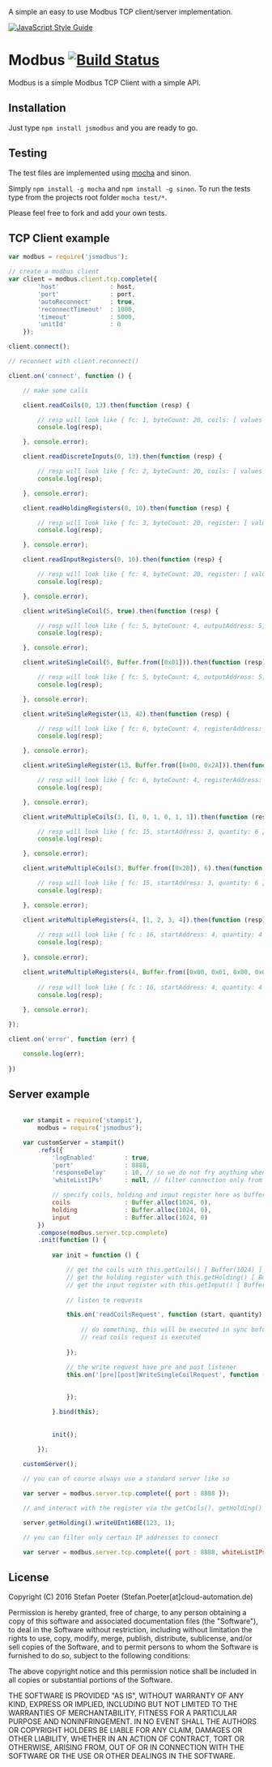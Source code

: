 A simple an easy to use Modbus TCP client/server implementation.

[![JavaScript Style Guide](https://cdn.rawgit.com/feross/standard/master/badge.svg)](https://github.com/feross/standard)

Modbus [![Build Status](https://travis-ci.org/Cloud-Automation/node-modbus.png)](https://travis-ci.org/Cloud-Automation/node-modbus)
========

Modbus is a simple Modbus TCP Client with a simple API.

Installation
------------

Just type `npm install jsmodbus` and you are ready to go.

Testing
-------

The test files are implemented using [mocha](https://github.com/visionmedia/mocha) and sinon.

Simply `npm install -g mocha` and `npm install -g sinon`. To run the tests type from the projects root folder `mocha test/*`.

Please feel free to fork and add your own tests.

TCP Client example
--------------
```javascript
var modbus = require('jsmodbus');

// create a modbus client
var client = modbus.client.tcp.complete({ 
        'host'              : host, 
        'port'              : port,
        'autoReconnect'     : true,
        'reconnectTimeout'  : 1000,
        'timeout'           : 5000,
        'unitId'            : 0
    });

client.connect();

// reconnect with client.reconnect()

client.on('connect', function () {

    // make some calls

    client.readCoils(0, 13).then(function (resp) {

        // resp will look like { fc: 1, byteCount: 20, coils: [ values 0 - 13 ], payload: <Buffer> } 
        console.log(resp);

    }, console.error);

    client.readDiscreteInputs(0, 13).then(function (resp) {

        // resp will look like { fc: 2, byteCount: 20, coils: [ values 0 - 13 ], payload: <Buffer> } 
        console.log(resp);

    }, console.error);

    client.readHoldingRegisters(0, 10).then(function (resp) {

        // resp will look like { fc: 3, byteCount: 20, register: [ values 0 - 10 ], payload: <Buffer> }
        console.log(resp); 

    }, console.error);

    client.readInputRegisters(0, 10).then(function (resp) {

	    // resp will look like { fc: 4, byteCount: 20, register: [ values 0 - 10 ], payload: <Buffer> }
	    console.log(resp);

    }, console.error);

    client.writeSingleCoil(5, true).then(function (resp) {

	    // resp will look like { fc: 5, byteCount: 4, outputAddress: 5, outputValue: true }
	    console.log(resp);

    }, console.error);

    client.writeSingleCoil(5, Buffer.from([0x01])).then(function (resp) {

	    // resp will look like { fc: 5, byteCount: 4, outputAddress: 5, outputValue: true }
	    console.log(resp);

    }, console.error);

    client.writeSingleRegister(13, 42).then(function (resp) {

	    // resp will look like { fc: 6, byteCount: 4, registerAddress: 13, registerValue: 42 }
	    console.log(resp);

    }, console.error);

    client.writeSingleRegister(13, Buffer.from([0x00, 0x2A])).then(function (resp) {

	    // resp will look like { fc: 6, byteCount: 4, registerAddress: 13, registerValue: 42 }
	    console.log(resp);

    }, console.error);

    client.writeMultipleCoils(3, [1, 0, 1, 0, 1, 1]).then(function (resp) {

        // resp will look like { fc: 15, startAddress: 3, quantity: 6 }
        console.log(resp); 

    }, console.error);

    client.writeMultipleCoils(3, Buffer.from([0x2B]), 6).then(function (resp) {

        // resp will look like { fc: 15, startAddress: 3, quantity: 6 }
        console.log(resp); 

    }, console.error);

    client.writeMultipleRegisters(4, [1, 2, 3, 4]).then(function (resp) {
        
        // resp will look like { fc : 16, startAddress: 4, quantity: 4 }
        console.log(resp);
        
    }, console.error);

    client.writeMultipleRegisters(4, Buffer.from([0x00, 0x01, 0x00, 0x02, 0x00, 0x03, 0x00, 0x04]).then(function (resp) {
        
        // resp will look like { fc : 16, startAddress: 4, quantity: 4 }
        console.log(resp);
        
    }, console.error);

});

client.on('error', function (err) {

    console.log(err);
    
})
```

Server example
--------------
```javascript
    
    var stampit = require('stampit'),
        modbus = require('jsmodbus');

    var customServer = stampit()
        .refs({
            'logEnabled'        : true,
            'port'              : 8888,
            'responseDelay'     : 10, // so we do not fry anything when someone is polling this server
            'whiteListIPs'      : null, // filter connection only from these IPs (ex. ['127.0.0.1', '192.168.0.1'])

            // specify coils, holding and input register here as buffer or leave it for them to be new Buffer(1024)
            coils               : Buffer.alloc(1024, 0),
            holding             : Buffer.alloc(1024, 0),
            input               : Buffer.alloc(1024, 0)
        })
        .compose(modbus.server.tcp.complete)
        .init(function () {
        
            var init = function () {

                // get the coils with this.getCoils() [ Buffer(1024) ]
                // get the holding register with this.getHolding() [ Buffer(1024) ]
                // get the input register with this.getInput() [ Buffer(1024) ]                
              
                // listen to requests 

                this.on('readCoilsRequest', function (start, quantity) {
                
                    // do something, this will be executed in sync before the 
                    // read coils request is executed 
                    
                });

                // the write request have pre and post listener
                this.on('[pre][post]WriteSingleCoilRequest', function (address, value) {
                    
                    
                });

            }.bind(this);    
            
            
            init();
            
        });

    customServer();

    // you can of course always use a standard server like so

    var server = modbus.server.tcp.complete({ port : 8888 });

    // and interact with the register via the getCoils(), getHolding() and getInput() calls

    server.getHolding().writeUInt16BE(123, 1);

    // you can filter only certain IP addresses to connect

    var server = modbus.server.tcp.complete({ port : 8888, whiteListIPs: ['127.0.0.1', '192.168.0.1'] });
````

## License

Copyright (C) 2016 Stefan Poeter (Stefan.Poeter[at]cloud-automation.de)

Permission is hereby granted, free of charge, to any person obtaining a copy of this software and associated documentation files (the "Software"), to deal in the Software without restriction, including without limitation the rights to use, copy, modify, merge, publish, distribute, sublicense, and/or sell copies of the Software, and to permit persons to whom the Software is furnished to do so, subject to the following conditions:

The above copyright notice and this permission notice shall be included in all copies or substantial portions of the Software.

THE SOFTWARE IS PROVIDED "AS IS", WITHOUT WARRANTY OF ANY KIND, EXPRESS OR IMPLIED, INCLUDING BUT NOT LIMITED TO THE WARRANTIES OF MERCHANTABILITY, FITNESS FOR A PARTICULAR PURPOSE AND NONINFRINGEMENT. IN NO EVENT SHALL THE AUTHORS OR COPYRIGHT HOLDERS BE LIABLE FOR ANY CLAIM, DAMAGES OR OTHER LIABILITY, WHETHER IN AN ACTION OF CONTRACT, TORT OR OTHERWISE, ARISING FROM, OUT OF OR IN CONNECTION WITH THE SOFTWARE OR THE USE OR OTHER DEALINGS IN THE SOFTWARE.
